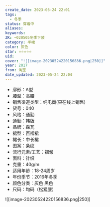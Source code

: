 ```yaml
---
create_date: 2023-05-24 22:01
tags:
  - 冬季
status: 穿着中
aliases:
keywords:
ZK: ~020505冬季下装
category: 半裙
color: 灰色
star: ⭐⭐⭐⭐⭐
uid:
cover: "![[image-20230524220156836.png|250]]"
year: 2017
from: 淘宝
date_updated: 2023-05-24 22:04
---
```


- 廓形：A型
- 腰型：高腰
- 销售渠道类型：纯电商(只在线上销售)
- 货号：040
- 风格：通勤
- 通勤：韩版
- 品牌：森瓦
- 裙型：百褶裙
- 裙长：中长裙
- 图案：条纹
- 流行元素/工艺：褶皱
- 面料：针织
- 克重：40g/m
- 适用年龄：18-24周岁
- 年份季节：2016年冬季
- 颜色分类：灰色 黑色
- 尺码：均码（松紧腰）

![[image-20230524220156836.png|250]]
